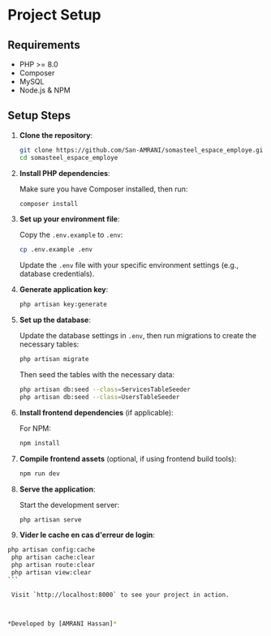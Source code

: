 # Project Setup

## Requirements

-   PHP >= 8.0
-   Composer
-   MySQL
-   Node.js & NPM

## Setup Steps

1. **Clone the repository**:

    ```bash
    git clone https://github.com/San-AMRANI/somasteel_espace_employe.git
    cd somasteel_espace_employe
    ```

2. **Install PHP dependencies**:

    Make sure you have Composer installed, then run:

    ```bash
    composer install
    ```

3. **Set up your environment file**:

    Copy the `.env.example` to `.env`:

    ```bash
    cp .env.example .env
    ```

    Update the `.env` file with your specific environment settings (e.g., database credentials).

4. **Generate application key**:

    ```bash
    php artisan key:generate
    ```

5. **Set up the database**:

    Update the database settings in `.env`, then run migrations to create the necessary tables:

    ```bash
    php artisan migrate
    ```

    Then seed the tables with the necessary data:

    ```bash
    php artisan db:seed --class=ServicesTableSeeder
    php artisan db:seed --class=UsersTableSeeder
    ```

6. **Install frontend dependencies** (if applicable):

    For NPM:

    ```bash
    npm install
    ```

7. **Compile frontend assets** (optional, if using frontend build tools):

    ```bash
    npm run dev
    ```

8. **Serve the application**:

    Start the development server:

    ```bash
    php artisan serve
    ```

9. **Vider le cache en cas d'erreur de login**:

````bash
php artisan config:cache
 php artisan cache:clear
 php artisan route:clear
 php artisan view:clear
```

 Visit `http://localhost:8000` to see your project in action.



*Developed by [AMRANI Hassan]*
````
